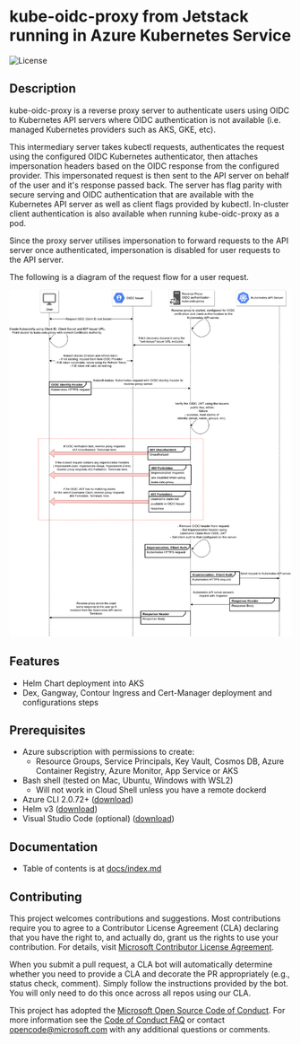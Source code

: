 # kube-oidc-proxy from Jetstack running in Azure Kubernetes Service

![License](https://img.shields.io/badge/license-MIT-green.svg)

## Description

kube-oidc-proxy is a reverse proxy server to authenticate users using OIDC to Kubernetes API servers where OIDC authentication is not available (i.e. managed Kubernetes providers such as AKS, GKE, etc).

This intermediary server takes kubectl requests, authenticates the request using the configured OIDC Kubernetes authenticator, then attaches impersonation headers based on the OIDC response from the configured provider. This impersonated request is then sent to the API server on behalf of the user and it's response passed back. The server has flag parity with secure serving and OIDC authentication that are available with the Kubernetes API server as well as client flags provided by kubectl. In-cluster client authentication is also available when running kube-oidc-proxy as a pod.

Since the proxy server utilises impersonation to forward requests to the API server once authenticated, impersonation is disabled for user requests to the API server.

The following is a diagram of the request flow for a user request.

![Kube-oidc-proxy Auth Flow](./docs/images/kop_flow.png)

## Features

- Helm Chart deployment into AKS
- Dex, Gangway, Contour Ingress and Cert-Manager deployment and configurations steps

## Prerequisites

- Azure subscription with permissions to create:
  - Resource Groups, Service Principals, Key Vault, Cosmos DB, Azure Container Registry, Azure Monitor, App Service or AKS
- Bash shell (tested on Mac, Ubuntu, Windows with WSL2)
  - Will not work in Cloud Shell unless you have a remote dockerd
- Azure CLI 2.0.72+ ([download](https://docs.microsoft.com/en-us/cli/azure/install-azure-cli?view=azure-cli-latest))
- Helm v3 ([download](https://helm.sh/docs/intro/install/))
- Visual Studio Code (optional) ([download](https://code.visualstudio.com/download))

## Documentation

- Table of contents is at [docs/index.md](docs/index.md)

## Contributing

This project welcomes contributions and suggestions. Most contributions require you to agree to a
Contributor License Agreement (CLA) declaring that you have the right to, and actually do, grant us
the rights to use your contribution. For details, visit [Microsoft Contributor License Agreement](https://cla.opensource.microsoft.com).

When you submit a pull request, a CLA bot will automatically determine whether you need to provide
a CLA and decorate the PR appropriately (e.g., status check, comment). Simply follow the instructions
provided by the bot. You will only need to do this once across all repos using our CLA.

This project has adopted the [Microsoft Open Source Code of Conduct](https://opensource.microsoft.com/codeofconduct/).
For more information see the [Code of Conduct FAQ](https://opensource.microsoft.com/codeofconduct/faq/) or
contact [opencode@microsoft.com](mailto:opencode@microsoft.com) with any additional questions or comments.
